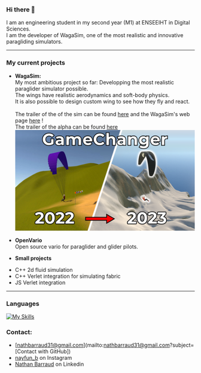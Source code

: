 ### Hi there 👋

I am an engineering student in my second year (M1) at ENSEEIHT in Digital Sciences.<br />
I am the developer of WagaSim, one of the most realistic and innovative paragliding simulators.

---
### My current projects

* 	**WagaSim:**<br />
My most ambitious project so far: Developping the most realistic paraglider simulator possible.<br />
The wings have realistic aerodynamics and soft-body physics.<br />
It is also possible to design custom wing to see how they fly and react.<br /><br />
The trailer of the of the sim can be found [here](https://youtu.be/X8hl8n83Nn0) and the WagaSim's web page [here](https://nathan-barraud.itch.io/wagasim-paragliding-simulator) !<br />
The trailer of the alpha can be found [here](https://youtu.be/h2J4jPJ2ZCU)<br />
[![WagaSim's trailer](/Miniature.png)](https://www.youtube.com/watch?v=X8hl8n83Nn0)

* **OpenVario**<br />
Open source vario for paraglider and glider pilots.

* **Small projects**<br />
- C++ 2d fluid simulation<br />
- C++ Verlet integration for simulating fabric<br />
- JS Verlet integration
---
### Languages
[![My Skills](https://skillicons.dev/icons?i=java,cs,cpp,c,python,ocaml,js)](https://github.com/Nayfun-bar)

### Contact:
- [nathbarraud31@gmail.com](mailto:nathbarraud31@gmail.com?subject=[Contact with GitHub])
- [nayfun_b](https://www.instagram.com/nayfun_b) on Instagram
- [Nathan Barraud](https://www.linkedin.com/in/nathan-barraud/) on Linkedin
